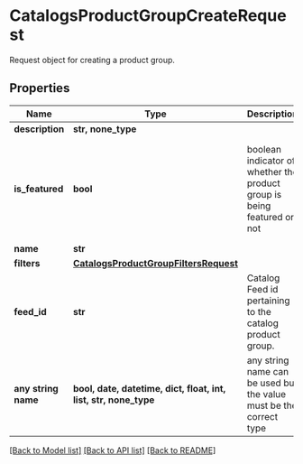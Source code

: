 # CatalogsProductGroupCreateRequest

Request object for creating a product group.

## Properties
Name | Type | Description | Notes
------------ | ------------- | ------------- | -------------
**description** | **str, none_type** |  | [optional] 
**is_featured** | **bool** | boolean indicator of whether the product group is being featured or not | [optional]  if omitted the server will use the default value of False
**name** | **str** |  | [optional] 
**filters** | [**CatalogsProductGroupFiltersRequest**](CatalogsProductGroupFiltersRequest.md) |  | [optional] 
**feed_id** | **str** | Catalog Feed id pertaining to the catalog product group. | [optional] 
**any string name** | **bool, date, datetime, dict, float, int, list, str, none_type** | any string name can be used but the value must be the correct type | [optional]

[[Back to Model list]](../README.md#documentation-for-models) [[Back to API list]](../README.md#documentation-for-api-endpoints) [[Back to README]](../README.md)


